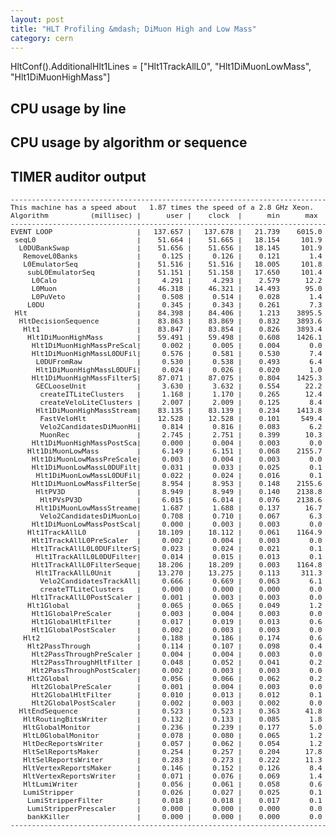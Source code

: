 ```yaml
---
layout: post
title: "HLT Profiling &mdash; DiMuon High and Low Mass"
category: cern
---
```


HltConf().AdditionalHlt1Lines = \["Hlt1TrackAllL0", "Hlt1DiMuonLowMass", "Hlt1DiMuonHighMass"\]

## CPU usage by line
<script type="text/javascript" src="//ajax.googleapis.com/ajax/static/modules/gviz/1.0/chart.js"> {"dataSourceUrl":"//docs.google.com/spreadsheet/tq?key=0Ag1zWDlANxEodGxGZ1VrY0thZUxWOXFJMVBfT2RURGc&transpose=0&headers=0&range=A2%3AB5&gid=5&pub=1","options":{"vAxes":[{"viewWindowMode":"pretty","viewWindow":{}},{"viewWindowMode":"pretty","viewWindow":{}}],"title":"DiMuon High and Low Mass by line","backgroundColor":"#FFFFFF","legend":"right","colors":["#3366CC","#DC3912","#FF9900","#109618","#990099","#0099C6","#DD4477","#66AA00","#B82E2E","#316395","#994499","#22AA99","#AAAA11","#6633CC","#E67300","#8B0707","#651067","#329262","#5574A6","#3B3EAC","#B77322","#16D620","#B91383","#F4359E","#9C5935","#A9C413","#2A778D","#668D1C","#BEA413","#0C5922","#743411"],"is3D":false,"hasLabelsColumn":true,"hAxis":{"maxAlternations":1},"width":640,"height":400},"state":{},"chartType":"PieChart","chartName":"Chart 3"} </script>

## CPU usage by algorithm or sequence
<script type="text/javascript" src="//ajax.googleapis.com/ajax/static/modules/gviz/1.0/chart.js"> {"dataSourceUrl":"//docs.google.com/spreadsheet/tq?key=0Ag1zWDlANxEodGxGZ1VrY0thZUxWOXFJMVBfT2RURGc&transpose=0&headers=0&range=A2%3AB9&gid=2&pub=1","options":{"vAxes":[{"viewWindowMode":"pretty","viewWindow":{}},{"viewWindowMode":"pretty","viewWindow":{}}],"title":"Hlt1DiMuonHigh and Low Mass","backgroundColor":"#FFFFFF","legend":"right","colors":["#3366CC","#DC3912","#FF9900","#109618","#990099","#0099C6","#DD4477","#66AA00","#B82E2E","#316395","#994499","#22AA99","#AAAA11","#6633CC","#E67300","#8B0707","#651067","#329262","#5574A6","#3B3EAC","#B77322","#16D620","#B91383","#F4359E","#9C5935","#A9C413","#2A778D","#668D1C","#BEA413","#0C5922","#743411"],"is3D":false,"hasLabelsColumn":true,"hAxis":{"maxAlternations":1},"width":640,"height":400},"state":{},"chartType":"PieChart","chartName":"Chart 2"} </script>

## TIMER auditor output
<pre style="font-size:80%">
--------------------------------------------------------------------------------------------------
This machine has a speed about   1.87 times the speed of a 2.8 GHz Xeon.
Algorithm          (millisec) |      user |    clock  |      min      max  | entries | total (s) |
--------------------------------------------------------------------------------------------------
EVENT LOOP                    |   137.657 |   137.678 |   21.739    6015.0 |   62988 |  8672.043 |
 seqL0                        |    51.664 |    51.665 |   18.154     101.9 |   62988 |  3254.276 |
  L0DUBankSwap                |    51.656 |    51.656 |   18.145     101.9 |   62988 |  3253.700 |
   RemoveL0Banks              |     0.125 |     0.126 |    0.121       1.4 |   62988 |     7.931 |
   L0EmulatorSeq              |    51.516 |    51.516 |   18.005     101.8 |   62988 |  3244.910 |
    subL0EmulatorSeq          |    51.151 |    51.158 |   17.650     101.4 |   62988 |  3222.326 |
     L0Calo                   |     4.291 |     4.293 |    2.579      12.2 |   62988 |   270.413 |
     L0Muon                   |    46.318 |    46.321 |   14.493      95.0 |   62988 |  2917.697 |
     L0PuVeto                 |     0.508 |     0.514 |    0.028       1.4 |   62988 |    32.373 |
    L0DU                      |     0.345 |     0.343 |    0.261       7.3 |   62988 |    21.579 |
 Hlt                          |    84.398 |    84.406 |    1.213    3895.5 |   62988 |  5316.534 |
  HltDecisionSequence         |    83.863 |    83.869 |    0.832    3893.6 |   62988 |  5282.758 |
   Hlt1                       |    83.847 |    83.854 |    0.826    3893.4 |   62988 |  5281.778 |
    Hlt1DiMuonHighMass        |    59.491 |    59.498 |    0.608    1426.1 |   62988 |  3747.659 |
     Hlt1DiMuonHighMassPreScal|     0.002 |     0.005 |    0.004       0.0 |   62988 |     0.300 |
     Hlt1DiMuonHighMassL0DUFil|     0.576 |     0.581 |    0.530       7.4 |   62988 |    36.574 |
      L0DUFromRaw             |     0.530 |     0.538 |    0.493       6.4 |   62988 |    33.866 |
      Hlt1DiMuonHighMassL0DUFi|     0.024 |     0.026 |    0.020       1.0 |   62988 |     1.611 |
     Hlt1DiMuonHighMassFilterS|    87.071 |    87.075 |    0.804    1425.3 |   42535 |  3703.750 |
      GECLooseUnit            |     3.630 |     3.632 |    0.554      22.2 |   62290 |   226.227 |
       createITLiteClusters   |     1.168 |     1.170 |    0.265      12.4 |   62290 |    72.884 |
       createVeloLiteClusters |     2.007 |     2.009 |    0.125       8.4 |   62290 |   125.150 |
      Hlt1DiMuonHighMassStream|    83.135 |    83.139 |    0.234    1413.8 |   42535 |  3536.320 |
       FastVeloHlt            |    12.528 |    12.528 |    0.101     549.4 |   62290 |   780.388 |
       Velo2CandidatesDiMuonHi|     0.814 |     0.816 |    0.083       6.2 |   42535 |    34.699 |
       MuonRec                |     2.745 |     2.751 |    0.399      10.3 |   42516 |   116.956 |
     Hlt1DiMuonHighMassPostSca|     0.000 |     0.004 |    0.003       0.0 |     120 |     0.000 |
    Hlt1DiMuonLowMass         |     6.149 |     6.151 |    0.068    2155.7 |   62988 |   387.419 |
     Hlt1DiMuonLowMassPreScale|     0.003 |     0.004 |    0.003       0.0 |   62988 |     0.265 |
     Hlt1DiMuonLowMassL0DUFilt|     0.031 |     0.033 |    0.025       0.1 |   62988 |     2.079 |
      Hlt1DiMuonLowMassL0DUFil|     0.022 |     0.024 |    0.016       0.1 |   62988 |     1.489 |
     Hlt1DiMuonLowMassFilterSe|     8.954 |     8.953 |    0.148    2155.6 |   42535 |   380.810 |
      HltPV3D                 |     8.949 |     8.949 |    0.140    2138.8 |   62290 |   557.429 |
       HltPVsPV3D             |     6.015 |     6.014 |    0.076    2138.6 |   62290 |   374.632 |
      Hlt1DiMuonLowMassStreame|     1.687 |     1.688 |    0.137      16.7 |   42459 |    71.681 |
       Velo2CandidatesDiMuonLo|     0.708 |     0.710 |    0.067       6.3 |   42459 |    30.133 |
     Hlt1DiMuonLowMassPostScal|     0.000 |     0.003 |    0.003       0.0 |      39 |     0.000 |
    Hlt1TrackAllL0            |    18.109 |    18.112 |    0.061    1164.9 |   62988 |  1140.848 |
     Hlt1TrackAllL0PreScaler  |     0.002 |     0.004 |    0.003       0.0 |   62988 |     0.255 |
     Hlt1TrackAllL0L0DUFilterS|     0.023 |     0.024 |    0.021       0.1 |   62988 |     1.512 |
      Hlt1TrackAllL0L0DUFilter|     0.014 |     0.015 |    0.013       0.1 |   62988 |     0.957 |
     Hlt1TrackAllL0FilterSeque|    18.206 |    18.209 |    0.003    1164.8 |   62290 |  1134.246 |
      Hlt1TrackAllL0Unit      |    13.270 |    13.275 |    0.113     311.3 |   62142 |   824.943 |
       Velo2CandidatesTrackAll|     0.666 |     0.669 |    0.063       6.1 |   62142 |    41.554 |
       createTTLiteClusters   |     0.000 |     0.000 |    0.000       0.0 |       0 |     0.000 |
     Hlt1TrackAllL0PostScaler |     0.001 |     0.003 |    0.003       0.0 |    2746 |     0.009 |
    Hlt1Global                |     0.065 |     0.065 |    0.049       1.2 |   62988 |     4.108 |
     Hlt1GlobalPreScaler      |     0.003 |     0.004 |    0.003       0.0 |   62988 |     0.267 |
     Hlt1GlobalHltFilter      |     0.017 |     0.019 |    0.013       0.6 |   62988 |     1.181 |
     Hlt1GlobalPostScaler     |     0.002 |     0.003 |    0.003       0.0 |    2882 |     0.009 |
   Hlt2                       |     0.188 |     0.186 |    0.174       0.6 |    2882 |     0.536 |
    Hlt2PassThrough           |     0.114 |     0.107 |    0.098       0.4 |    2882 |     0.308 |
     Hlt2PassThroughPreScaler |     0.004 |     0.004 |    0.003       0.0 |    2882 |     0.011 |
     Hlt2PassThroughHltFilter |     0.048 |     0.052 |    0.041       0.2 |    2882 |     0.149 |
     Hlt2PassThroughPostScaler|     0.002 |     0.003 |    0.003       0.0 |    2882 |     0.010 |
    Hlt2Global                |     0.056 |     0.066 |    0.062       0.2 |    2882 |     0.189 |
     Hlt2GlobalPreScaler      |     0.001 |     0.004 |    0.003       0.0 |    2882 |     0.011 |
     Hlt2GlobalHltFilter      |     0.010 |     0.013 |    0.012       0.1 |    2882 |     0.039 |
     Hlt2GlobalPostScaler     |     0.002 |     0.003 |    0.002       0.0 |    2882 |     0.009 |
  HltEndSequence              |     0.523 |     0.523 |    0.363      41.8 |   62988 |    32.960 |
   HltRoutingBitsWriter       |     0.132 |     0.133 |    0.085       1.8 |   62988 |     8.350 |
   HltGlobalMonitor           |     0.236 |     0.239 |    0.177       5.0 |   62988 |    15.053 |
   HltL0GlobalMonitor         |     0.078 |     0.080 |    0.065       1.2 |   62988 |     5.039 |
   HltDecReportsWriter        |     0.057 |     0.062 |    0.054       1.2 |    2882 |     0.178 |
   HltSelReportsMaker         |     0.254 |     0.257 |    0.204      17.8 |    2882 |     0.740 |
   HltSelReportsWriter        |     0.283 |     0.273 |    0.222      11.3 |    2882 |     0.788 |
   HltVertexReportsMaker      |     0.146 |     0.152 |    0.126       8.4 |    2882 |     0.439 |
   HltVertexReportsWriter     |     0.071 |     0.076 |    0.069       1.4 |    2882 |     0.219 |
   HltLumiWriter              |     0.056 |     0.061 |    0.058       0.6 |    2882 |     0.174 |
   LumiStripper               |     0.026 |     0.027 |    0.025       0.1 |    2882 |     0.078 |
    LumiStripperFilter        |     0.018 |     0.018 |    0.017       0.1 |    2882 |     0.053 |
    LumiStripperPrescaler     |     0.000 |     0.000 |    0.000       0.0 |       0 |     0.000 |
    bankKiller                |     0.000 |     0.000 |    0.000       0.0 |       0 |     0.000 |
--------------------------------------------------------------------------------------------------
</pre>
